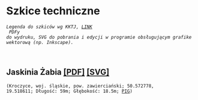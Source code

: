 # Szkice techniczne
<code><i>Legenda do szkiców wg KKTJ, [LINK](https://kktj.pl/Portals/0/szkice/legenda.pdf) <br>
PDFy do wydruku, SVG do pobrania i edycji w programie obsługującym grafike wektorową (np. Inkscape). </i> </code>

<br>

## Jaskinia Żabia [[PDF]](https://docs.google.com/viewer?url=https://github.com/dziury/szkice/raw/gh-pages/PDF/Jaskinia%20Z%CC%87abia.pdf) [[SVG]](https://github.com/dziury/szkice/raw/gh-pages/SVG/Jaskinia%20%C5%BBabia.svg)
<code>(Kroczyce, woj. śląskie, pow. zawierciański; 50.572778, 19.518611; Długość: 59m; Głębokość: 18.5m; [PIG](http://jaskiniepolski.pgi.gov.pl/Details/Information/3531))</code>

